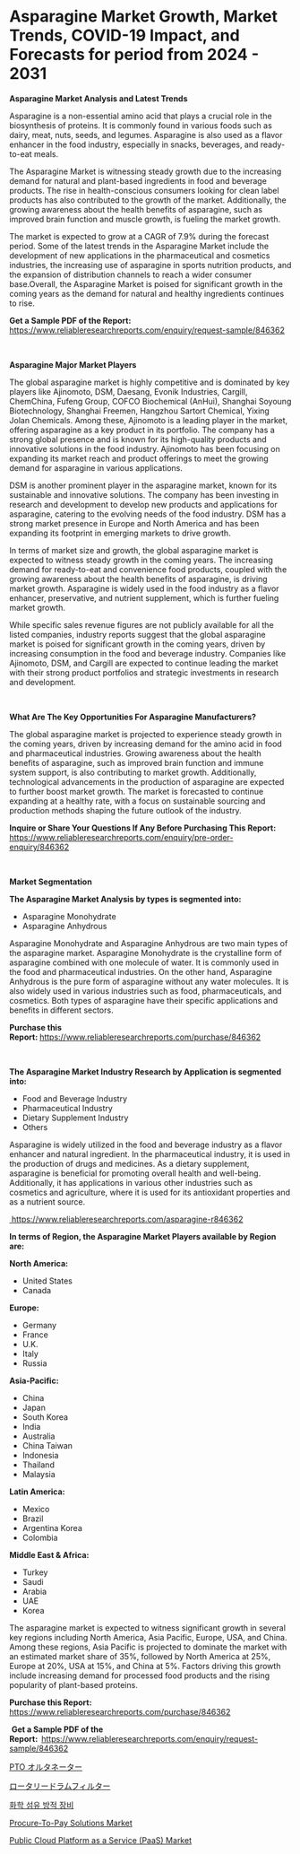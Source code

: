 <p><h1>Asparagine Market Growth, Market Trends, COVID-19 Impact, and Forecasts for period from 2024 - 2031</h1></p><p><strong>Asparagine Market Analysis and Latest Trends</strong></p>
<p><p>Asparagine is a non-essential amino acid that plays a crucial role in the biosynthesis of proteins. It is commonly found in various foods such as dairy, meat, nuts, seeds, and legumes. Asparagine is also used as a flavor enhancer in the food industry, especially in snacks, beverages, and ready-to-eat meals.</p><p>The Asparagine Market is witnessing steady growth due to the increasing demand for natural and plant-based ingredients in food and beverage products. The rise in health-conscious consumers looking for clean label products has also contributed to the growth of the market. Additionally, the growing awareness about the health benefits of asparagine, such as improved brain function and muscle growth, is fueling the market growth.</p><p>The market is expected to grow at a CAGR of 7.9% during the forecast period. Some of the latest trends in the Asparagine Market include the development of new applications in the pharmaceutical and cosmetics industries, the increasing use of asparagine in sports nutrition products, and the expansion of distribution channels to reach a wider consumer base.Overall, the Asparagine Market is poised for significant growth in the coming years as the demand for natural and healthy ingredients continues to rise.</p></p>
<p><strong>Get a Sample PDF of the Report:&nbsp;</strong> <a href="https://www.reliableresearchreports.com/enquiry/request-sample/846362">https://www.reliableresearchreports.com/enquiry/request-sample/846362</a></p>
<p>&nbsp;</p>
<p><strong>Asparagine Major Market Players</strong></p>
<p><p>The global asparagine market is highly competitive and is dominated by key players like Ajinomoto, DSM, Daesang, Evonik Industries, Cargill, ChemChina, Fufeng Group, COFCO Biochemical (AnHui), Shanghai Soyoung Biotechnology, Shanghai Freemen, Hangzhou Sartort Chemical, Yixing Jolan Chemicals. Among these, Ajinomoto is a leading player in the market, offering asparagine as a key product in its portfolio. The company has a strong global presence and is known for its high-quality products and innovative solutions in the food industry. Ajinomoto has been focusing on expanding its market reach and product offerings to meet the growing demand for asparagine in various applications.</p><p>DSM is another prominent player in the asparagine market, known for its sustainable and innovative solutions. The company has been investing in research and development to develop new products and applications for asparagine, catering to the evolving needs of the food industry. DSM has a strong market presence in Europe and North America and has been expanding its footprint in emerging markets to drive growth.</p><p>In terms of market size and growth, the global asparagine market is expected to witness steady growth in the coming years. The increasing demand for ready-to-eat and convenience food products, coupled with the growing awareness about the health benefits of asparagine, is driving market growth. Asparagine is widely used in the food industry as a flavor enhancer, preservative, and nutrient supplement, which is further fueling market growth.</p><p>While specific sales revenue figures are not publicly available for all the listed companies, industry reports suggest that the global asparagine market is poised for significant growth in the coming years, driven by increasing consumption in the food and beverage industry. Companies like Ajinomoto, DSM, and Cargill are expected to continue leading the market with their strong product portfolios and strategic investments in research and development.</p></p>
<p>&nbsp;</p>
<p><strong>What Are The Key Opportunities For Asparagine Manufacturers?</strong></p>
<p><p>The global asparagine market is projected to experience steady growth in the coming years, driven by increasing demand for the amino acid in food and pharmaceutical industries. Growing awareness about the health benefits of asparagine, such as improved brain function and immune system support, is also contributing to market growth. Additionally, technological advancements in the production of asparagine are expected to further boost market growth. The market is forecasted to continue expanding at a healthy rate, with a focus on sustainable sourcing and production methods shaping the future outlook of the industry.</p></p>
<p><strong>Inquire or Share Your Questions If Any Before Purchasing This Report:</strong> <a href="https://www.reliableresearchreports.com/enquiry/pre-order-enquiry/846362">https://www.reliableresearchreports.com/enquiry/pre-order-enquiry/846362</a></p>
<p>&nbsp;</p>
<p><strong>Market Segmentation</strong></p>
<p><strong>The Asparagine Market Analysis by types is segmented into:</strong></p>
<p><ul><li>Asparagine Monohydrate</li><li>Asparagine Anhydrous</li></ul></p>
<p><p>Asparagine Monohydrate and Asparagine Anhydrous are two main types of the asparagine market. Asparagine Monohydrate is the crystalline form of asparagine combined with one molecule of water. It is commonly used in the food and pharmaceutical industries. On the other hand, Asparagine Anhydrous is the pure form of asparagine without any water molecules. It is also widely used in various industries such as food, pharmaceuticals, and cosmetics. Both types of asparagine have their specific applications and benefits in different sectors.</p></p>
<p><strong>Purchase this Report:&nbsp;</strong><a href="https://www.reliableresearchreports.com/purchase/846362">https://www.reliableresearchreports.com/purchase/846362</a></p>
<p>&nbsp;</p>
<p><strong>The Asparagine Market Industry Research by Application is segmented into:</strong></p>
<p><ul><li>Food and Beverage Industry</li><li>Pharmaceutical Industry</li><li>Dietary Supplement Industry</li><li>Others</li></ul></p>
<p><p>Asparagine is widely utilized in the food and beverage industry as a flavor enhancer and natural ingredient. In the pharmaceutical industry, it is used in the production of drugs and medicines. As a dietary supplement, asparagine is beneficial for promoting overall health and well-being. Additionally, it has applications in various other industries such as cosmetics and agriculture, where it is used for its antioxidant properties and as a nutrient source.</p></p>
<p><a href="https://www.reliableresearchreports.com/asparagine-r846362">&nbsp;https://www.reliableresearchreports.com/asparagine-r846362</a></p>
<p><strong>In terms of Region, the Asparagine Market Players available by Region are:</strong></p>
<p>
    <p> <strong> North America: </strong>
        <ul>
            <li>United States</li>
            <li>Canada</li>
        </ul>
        </p> 
    <p> <strong> Europe: </strong>
        <ul>
            <li>Germany</li>
            <li>France</li>
            <li>U.K.</li>
            <li>Italy</li>
            <li>Russia</li>
        </ul>
        </p> 
    <p> <strong> Asia-Pacific: </strong>
        <ul>
            <li>China</li>
            <li>Japan</li>
            <li>South Korea</li>
            <li>India</li>
            <li>Australia</li>
            <li>China Taiwan</li>
            <li>Indonesia</li>
            <li>Thailand</li>
            <li>Malaysia</li>
        </ul>
        </p> 
    <p> <strong> Latin America: </strong>
        <ul>
            <li>Mexico</li>
            <li>Brazil</li>
            <li>Argentina Korea</li>
            <li>Colombia</li>
        </ul>
        </p> 
    <p> <strong> Middle East & Africa: </strong>
        <ul>
            <li>Turkey</li>
            <li>Saudi</li>
            <li>Arabia</li>
            <li>UAE</li>
            <li>Korea</li>
        </ul>
    </p>
    </p>
<p><p>The asparagine market is expected to witness significant growth in several key regions including North America, Asia Pacific, Europe, USA, and China. Among these regions, Asia Pacific is projected to dominate the market with an estimated market share of 35%, followed by North America at 25%, Europe at 20%, USA at 15%, and China at 5%. Factors driving this growth include increasing demand for processed food products and the rising popularity of plant-based proteins.</p></p>
<p><strong>Purchase this Report: </strong><a href="https://www.reliableresearchreports.com/purchase/846362">https://www.reliableresearchreports.com/purchase/846362</a></p>
<p>&nbsp;<strong>Get a Sample PDF of the Report:&nbsp;&nbsp;</strong><a href="https://www.reliableresearchreports.com/enquiry/request-sample/846362">https://www.reliableresearchreports.com/enquiry/request-sample/846362</a></p>
<p><strong></strong></p>
<p><p><a href="https://medium.com/@vincemarvin1/pto%E3%82%A4%E3%83%B3%E3%82%B8%E3%82%A7%E3%83%8D%E3%83%AC%E3%83%BC%E3%82%BF%E5%B8%82%E5%A0%B4-2031%E5%B9%B4%E3%81%BE%E3%81%A7%E3%81%AE%E5%8B%95%E5%90%91-%E4%BA%88%E6%B8%AC-%E7%AB%B6%E4%BA%89%E5%88%86%E6%9E%90-c0d209febf1e">PTO オルタネーター</a></p><p><a href="https://medium.com/@matteills7854/%E5%9B%9E%E8%BB%A2%E5%BC%8F%E3%83%89%E3%83%A9%E3%83%A0%E3%83%95%E3%82%A3%E3%83%AB%E3%82%BF%E3%83%BC%E3%81%AE%E5%B8%82%E5%A0%B4%E8%A6%8F%E6%A8%A1%E3%81%AF-%E3%82%B0%E3%83%AD%E3%83%BC%E3%83%90%E3%83%AB%E7%94%A3%E6%A5%AD%E3%81%AB%E3%81%8A%E3%81%91%E3%82%8B%E6%9C%80%E9%81%A9%E3%81%AA%E3%83%9E%E3%83%BC%E3%82%B1%E3%83%86%E3%82%A3%E3%83%B3%E3%82%B0%E3%83%81%E3%83%A3%E3%83%8D%E3%83%AB%E3%82%92%E6%98%8E%E3%82%89%E3%81%8B%E3%81%AB%E3%81%97%E3%81%BE%E3%81%99-8d68f74a9609">ロータリードラムフィルター</a></p><p><a href="https://medium.com/@estelwisozk1/%ED%99%94%ED%95%99-%EC%84%AC%EC%9C%A0-%ED%9A%8C%EC%A0%84-%EC%9E%A5%EB%B9%84-%EC%8B%9C%EC%9E%A5-%EB%B3%B4%EA%B3%A0%EC%84%9C%EB%8A%94-%EC%9D%B4-%EC%8B%9C%EC%9E%A5%EC%9D%98-%EC%B5%9C%EC%8B%A0-%ED%8A%B8%EB%A0%8C%EB%93%9C%EC%99%80-%EC%84%B1%EC%9E%A5-%EA%B8%B0%ED%9A%8C%EB%A5%BC-%EB%B3%B4%EC%97%AC%EC%A4%8D%EB%8B%88%EB%8B%A4-61fd68f21cf1">화학 섬유 방적 장비</a></p><p><a href="https://github.com/jnzzvtbl92/Market-Research-Report-List-1/blob/main/procure-to-pay-solutions-market.md">Procure-To-Pay Solutions Market</a></p><p><a href="https://github.com/jhonangga41/Market-Research-Report-List-1/blob/main/public-cloud-platform-as-a-service-paas-market.md">Public Cloud Platform as a Service (PaaS) Market</a></p></p>